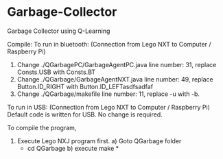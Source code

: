 # Garbage-Collector
Garbage Collector using Q-Learning

Compile:
To run in bluetooth: (Connection from Lego NXT to Computer / Raspberry Pi)
1) Change ./QGarbagePC/GarbageAgentPC.java line number: 31, 
   replace Consts.USB with Consts.BT
2) Change ./QGarbage/GarbageAgentNXT.java line number: 49, 
   replace Button.ID_RIGHT with Button.ID_LEFTasdfsadfaf
3) Change ./QGarbage/makefile line number: 11, 
   replace -u with -b.

To run in USB: (Connection from Lego NXT to Computer / Raspberry Pi)
   Default code is written for USB. No change is required.

To compile the program,
   1) Execute Lego NXJ program first.
      a) Goto QGarbage folder
         *  cd QGarbage
      b) execute make * 
